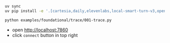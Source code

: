 ```bash
uv sync
uv pip install -e '.[cartesia,daily,elevenlabs,local-smart-turn-v3,openai,runner,webrtc]'
```

```bash
python examples/foundational/trace/001-trace.py
```

- open [http://localhost:7860](http://localhost:7860)
- click `connect` button in top right